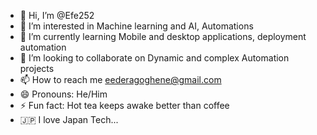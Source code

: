 - 👋 Hi, I’m @Efe252
- 👀 I’m interested in Machine learning and AI, Automations
- 🌱 I’m currently learning Mobile and desktop applications, deployment automation
- 💞️ I’m looking to collaborate on Dynamic and complex Automation projects 
- 📫 How to reach me eederagoghene@gmail.com
- 😄 Pronouns: He/Him
- ⚡ Fun fact: Hot tea keeps awake better than coffee 
- 🇯🇵  I love Japan Tech...
<!---
Efe252/Efe252 is a ✨ special ✨ repository because its `README.md` (this file) appears on your GitHub profile.
You can click the Preview link to take a look at your changes.
--->
